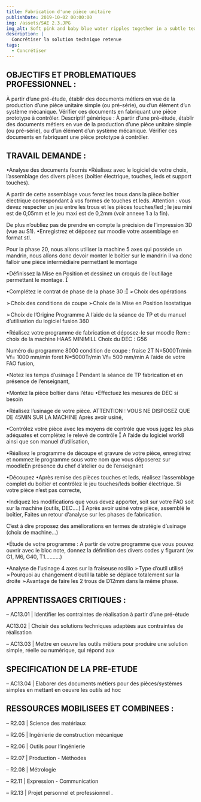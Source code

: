 ```yaml
---
title: Fabrication d'une pièce unitaire
publishDate: 2019-10-02 00:00:00
img: /assets/SAE 2.3.JPG
img_alt: Soft pink and baby blue water ripples together in a subtle texture.
description: |
  Concrétiser la solution technique retenue
tags:
  - Concrétiser
---
```


## OBJECTIFS ET PROBLEMATIQUES PROFESSIONNEL :

À partir d’une pré-étude, établir des documents métiers en vue de la production d’une pièce unitaire simple (ou pré-série), ou
d’un élément d’un système mécanique.
Vérifier ces documents en fabriquant une pièce prototype à contrôler.
Descriptif générique :
À partir d’une pré-étude, établir des documents métiers en vue de la production d’une pièce unitaire simple (ou pré-série), ou
d’un élément d’un système mécanique.
Vérifier ces documents en fabriquant une pièce prototype à contrôler.


## TRAVAIL DEMANDE :

•Analyse des documents fournis •Réalisez avec le logiciel de votre choix, l’assemblage des divers pièces (boîtier électrique, touches, leds et support touches). 


A partir de cette assemblage vous ferez les trous dans la pièce boîtier électrique correspondant à vos formes de touches et leds. Attention : vous devez respecter un jeu entre les trous et les pièces touches/led ; le jeu mini est de 0,05mm et le jeu maxi est de 0,2mm (voir annexe 1 a la fin). 



De plus n’oubliez pas de prendre en compte la précision de l’impression 3D (vue au S1). •Enregistrez et déposez sur moodle votre assemblage en format stl. 

Pour la phase 20, nous allons utiliser la machine 5 axes qui possède un mandrin, nous allons donc devoir monter le boîtier sur le mandrin il va donc falloir une pièce intermédiaire permettant le montage


 •Définissez la Mise en Position et dessinez un croquis de l’outillage permettant le montage.  
 
 •Complétez le contrat de phase de la phase 30 : ➢Choix des opérations 
 
 ➢Choix des conditions de coupe ➢Choix de la Mise en Position Isostatique 
 
 ➢Choix de l’Origine Programme A l’aide de la séance de TP et du manuel d’utilisation du logiciel fusion 360 
 
 •Réalisez votre programme de fabrication et déposez-le sur moodle Rem : choix de la machine HAAS MINIMILL           Choix du DEC : G56   
 
  Numéro du programme 8000 condition de coupe : fraise 2T N=5000Tr/min  Vf= 1000 mm/min foret N=5000Tr/min  Vf= 500 mm/min A l’aide de votre FAO fusion,
         
  •Notez les temps d’usinage  Pendant la séance de TP fabrication et en présence de l’enseignant, 
          
  •Montez la pièce boîtier dans l’étau •Effectuez les mesures de DEC si besoin 
          
  •Réalisez l’usinage de votre pièce. ATTENTION : VOUS NE DISPOSEZ QUE DE 45MIN SUR LA MACHINE Après avoir usiné, 
          
  •Contrôlez votre pièce avec les moyens de contrôle que vous jugez les plus adéquates et complétez le relevé de contrôle  A l’aide du logiciel work8 ainsi que son manuel d’utilisation,
          
          
  •Réalisez le programme de découpe et gravure de votre pièce, enregistrez et nommez le programme sous votre nom que vous déposerez sur moodleEn présence du chef d’atelier ou de l’enseignant 
  
  •Découpez •Après remise des pièces touches et leds, réalisez l’assemblage complet du boîtier et contrôlez le jeu touches/leds boîtier électrique. Si votre pièce n’est pas correcte, 
  
  •Indiquez les modifications que vous devez apporter, soit sur votre FAO soit sur la machine (outils, DEC….)  Après avoir usiné votre pièce, assemblé le boîtier, Faites un retour d’analyse sur les phases de fabrication.
  
   C’est à dire proposez des améliorations en termes de stratégie d’usinage (choix de machine…) 
   
   •Étude de votre programme : A partir de votre programme que vous pouvez ouvrir avec le bloc note, donnez la définition des divers codes y figurant (ex G1, M6, G40, T1……….) 
   
   •Analyse de l’usinage 4 axes sur la fraiseuse rosilio ➢Type d’outil utilisé ➢Pourquoi au changement d’outil la table se déplace totalement sur la droite ➢Avantage de faire les 2 trous de D12mm dans la même phase.


## APPRENTISSAGES CRITIQUES :

– AC13.01 | Identifier les contraintes de réalisation à partir d’une pré-étude

 AC13.02 | Choisir des solutions techniques adaptées aux contraintes de réalisation

– AC13.03 | Mettre en oeuvre les outils métiers pour produire une solution simple, réelle ou numérique, qui répond aux


## SPECIFICATION DE LA PRE-ETUDE

– AC13.04 | Elaborer des documents métiers pour des pièces/systèmes simples en mettant en oeuvre les outils ad hoc


## RESSOURCES MOBILISEES ET COMBINEES :

– R2.03 | Science des matériaux

– R2.05 | Ingénierie de construction mécanique

– R2.06 | Outils pour l’ingénierie

– R2.07 | Production - Méthodes

– R2.08 | Métrologie

– R2.11 | Expression - Communication

– R2.13 | Projet personnel et professionnel
.
